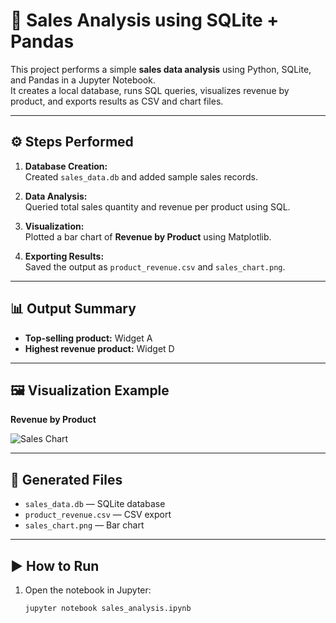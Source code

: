 # 🧾 Sales Analysis using SQLite + Pandas

This project performs a simple **sales data analysis** using Python, SQLite, and Pandas in a Jupyter Notebook.  
It creates a local database, runs SQL queries, visualizes revenue by product, and exports results as CSV and chart files.

---

## ⚙️ Steps Performed

1. **Database Creation:**  
   Created `sales_data.db` and added sample sales records.

2. **Data Analysis:**  
   Queried total sales quantity and revenue per product using SQL.

3. **Visualization:**  
   Plotted a bar chart of **Revenue by Product** using Matplotlib.

4. **Exporting Results:**  
   Saved the output as `product_revenue.csv` and `sales_chart.png`.

---

## 📊 Output Summary

- **Top-selling product:** Widget A  
- **Highest revenue product:** Widget D  

---

## 🖼️ Visualization Example

**Revenue by Product**

![Sales Chart](sales_chart.png)

---

## 💾 Generated Files

- `sales_data.db` — SQLite database  
- `product_revenue.csv` — CSV export  
- `sales_chart.png` — Bar chart  

---

## ▶️ How to Run

1. Open the notebook in Jupyter:
   ```bash
   jupyter notebook sales_analysis.ipynb
